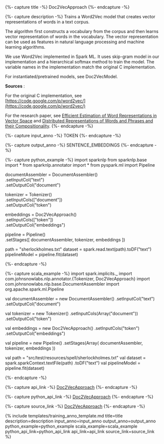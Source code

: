 {%- capture title -%}
Doc2VecApproach
{%- endcapture -%}

{%- capture description -%}
Trains a Word2Vec model that creates vector representations of words in a text corpus.

The algorithm first constructs a vocabulary from the corpus
and then learns vector representation of words in the vocabulary.
The vector representation can be used as features in
natural language processing and machine learning algorithms.

We use Word2Vec implemented in Spark ML. It uses skip-gram model in our implementation and a hierarchical softmax
method to train the model. The variable names in the implementation match the original C implementation.

For instantiated/pretrained models, see Doc2VecModel.

**Sources** :

For the original C implementation, see [https://code.google.com/p/word2vec/](https://code.google.com/p/word2vec/)

For the research paper, see
[Efficient Estimation of Word Representations in Vector Space](https://arxiv.org/abs/1301.3781)
and [Distributed Representations of Words and Phrases and their Compositionality](https://arxiv.org/pdf/1310.4546v1.pdf).
{%- endcapture -%}

{%- capture input_anno -%}
TOKEN
{%- endcapture -%}

{%- capture output_anno -%}
SENTENCE_EMBEDDINGS
{%- endcapture -%}

{%- capture python_example -%}
import sparknlp
from sparknlp.base import *
from sparknlp.annotator import *
from pyspark.ml import Pipeline

documentAssembler = DocumentAssembler() \
    .setInputCol("text") \
    .setOutputCol("document")

tokenizer = Tokenizer() \
    .setInputCols(["document"]) \
    .setOutputCol("token")

embeddings = Doc2VecApproach() \
    .setInputCols(["token"]) \
    .setOutputCol("embeddings")

pipeline = Pipeline() \
    .setStages([
      documentAssembler,
      tokenizer,
      embeddings
    ])

path = "sherlockholmes.txt"
dataset = spark.read.text(path).toDF("text")
pipelineModel = pipeline.fit(dataset)

{%- endcapture -%}

{%- capture scala_example -%}
import spark.implicits._
import com.johnsnowlabs.nlp.annotator.{Tokenizer, Doc2VecApproach}
import com.johnsnowlabs.nlp.base.DocumentAssembler
import org.apache.spark.ml.Pipeline

val documentAssembler = new DocumentAssembler()
  .setInputCol("text")
  .setOutputCol("document")

val tokenizer = new Tokenizer()
  .setInputCols(Array("document"))
  .setOutputCol("token")

val embeddings = new Doc2VecApproach()
  .setInputCols("token")
  .setOutputCol("embeddings")

val pipeline = new Pipeline()
  .setStages(Array(
    documentAssembler,
    tokenizer,
    embeddings
  ))

val path = "src/test/resources/spell/sherlockholmes.txt"
val dataset = spark.sparkContext.textFile(path)
  .toDF("text")
val pipelineModel = pipeline.fit(dataset)

{%- endcapture -%}

{%- capture api_link -%}
[Doc2VecApproach](https://nlp.johnsnowlabs.com/api/com/johnsnowlabs/nlp/embeddings/Doc2VecApproach)
{%- endcapture -%}

{%- capture python_api_link -%}
[Doc2VecApproach](/api/python/reference/autosummary/python/sparknlp/annotator/embeddings/doc2vec/index.html#sparknlp.annotator.embeddings.doc2vec.Doc2VecApproach)
{%- endcapture -%}

{%- capture source_link -%}
[Doc2VecApproach](https://github.com/JohnSnowLabs/spark-nlp/tree/master/src/main/scala/com/johnsnowlabs/nlp/embeddings/Doc2VecApproach.scala)
{%- endcapture -%}

{% include templates/training_anno_template.md
title=title
description=description
input_anno=input_anno
output_anno=output_anno
python_example=python_example
scala_example=scala_example
python_api_link=python_api_link
api_link=api_link
source_link=source_link
%}
